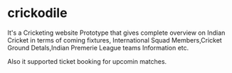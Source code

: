 # crickodile

It's a Cricketing website Prototype that gives complete overview on Indian Cricket in terms of coming fixtures,
International Squad Members,Cricket Ground Detals,Indian Premerie League teams Information etc.

Also it supported ticket booking for upcomin matches.
